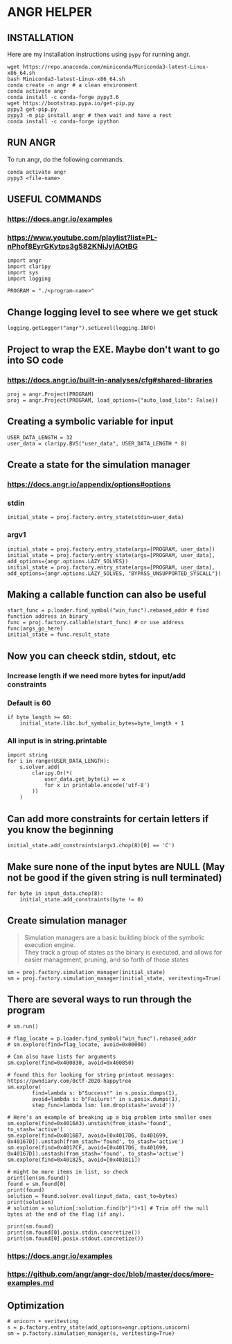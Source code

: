 # ANGR HELPER

## INSTALLATION

Here are my installation instructions using `pypy` for running angr.

```shell
wget https://repo.anaconda.com/miniconda/Miniconda3-latest-Linux-x86_64.sh
bash Miniconda3-latest-Linux-x86_64.sh
conda create -n angr # a clean environment
conda activate angr
conda install -c conda-forge pypy3.6
wget https://bootstrap.pypa.io/get-pip.py
pypy3 get-pip.py
pypy3 -m pip install angr # then wait and have a rest
conda install -c conda-forge ipython
```

## RUN ANGR

To run angr, do the following commands.

```shell
conda activate angr
pypy3 <file-name>
```

## USEFUL COMMANDS

### https://docs.angr.io/examples
### https://www.youtube.com/playlist?list=PL-nPhof8EyrGKytps3g582KNiJyIAOtBG

```shell
import angr
import claripy
import sys
import logging

PROGRAM = "./<program-name>"
```

## Change logging level to see where we get stuck 
```shell
logging.getLogger("angr").setLevel(logging.INFO)
```

## Project to wrap the EXE. Maybe don't want to go into SO code
### https://docs.angr.io/built-in-analyses/cfg#shared-libraries

```shell
proj = angr.Project(PROGRAM)
proj = angr.Project(PROGRAM, load_options={"auto_load_libs": False})
```

## Creating a symbolic variable for input

```shell
USER_DATA_LENGTH = 32
user_data = claripy.BVS("user_data", USER_DATA_LENGTH * 8)
```

## Create a state for the simulation manager
### https://docs.angr.io/appendix/options#options

### stdin

```shell
initial_state = proj.factory.entry_state(stdin=user_data) 
```

### argv1

```shell
initial_state = proj.factory.entry_state(args=[PROGRAM, user_data]) 
initial_state = proj.factory.entry_state(args=[PROGRAM, user_data], add_options={angr.options.LAZY_SOLVES})
initial_state = proj.factory.entry_state(args=[PROGRAM, user_data], add_options={angr.options.LAZY_SOLVES, "BYPASS_UNSUPPORTED_SYSCALL"})
```

## Making a callable function can also be useful

```shell
start_func = p.loader.find_symbol("win_func").rebased_addr # find function address in binary
func = proj.factory.callable(start_func) # or use address
func(args_go_here)
initial_state = func.result_state
```

## Now you can cheeck stdin, stdout, etc

### Increase length if we need more bytes for input/add constraints ###

### Default is 60
```shell
if byte_length >= 60:
    initial_state.libc.buf_symbolic_bytes=byte_length + 1
```

### All input is in string.printable
```shell
import string
for i in range(USER_DATA_LENGTH):
    s.solver.add(
        claripy.Or(*(
            user_data.get_byte(i) == x 
            for x in printable.encode('utf-8')  
        ))
    )
```

## Can add more constraints for certain letters if you know the beginning

```shell
initial_state.add_constraints(argv1.chop(8)[0] == 'C')
```


## Make sure none of the input bytes are NULL (May not be good if the given string is null terminated)
```shell
for byte in input_data.chop(8):
    initial_state.add_constraints(byte != 0)
```

## Create simulation manager ##
>Simulation managers are a basic building block of the symbolic execution engine.<br>
>They track a group of states as the binary is executed, and allows for easier
>management, pruning, and so forth of those states

```shell
sm = proj.factory.simulation_manager(initial_state)
sm = proj.factory.simulation_manager(initial_state, veritesting=True)
```

## There are several ways to run through the program ##

```shell
# sm.run()

# flag_locate = p.loader.find_symbol("win_func").rebased_addr
# sm.explore(find=flag_locate, avoid=0x00000)

# Can also have lists for arguments
sm.explore(find=0x400830, avoid=0x400850)

# found this for looking for string printout messages: https://pwndiary.com/0ctf-2020-happytree
sm.explore(
        find=lambda s: b"Success!" in s.posix.dumps(1),
        avoid=lambda s: b"Failure!" in s.posix.dumps(1),
        step_func=lambda lsm: lsm.drop(stash='avoid'))

# Here's an example of breaking up a big problem into smaller ones
sm.explore(find=0x4016A3).unstash(from_stash='found', to_stash='active')
sm.explore(find=0x4016B7, avoid=[0x4017D6, 0x401699, 0x40167D]).unstash(from_stash='found', to_stash='active')
sm.explore(find=0x4017CF, avoid=[0x4017D6, 0x401699, 0x40167D]).unstash(from_stash='found', to_stash='active')
sm.explore(find=0x401825, avoid=[0x401811])

# might be more items in list, so check
print(len(sm.found))
found = sm.found[0]
print(found)
solution = found.solver.eval(input_data, cast_to=bytes)
print(solution)
# solution = solution[:solution.find(b"}")+1] # Trim off the null bytes at the end of the flag (if any).

print(sm.found)
print(sm.found[0].posix.stdin.concretize())
print(sm.found[0].posix.stdout.concretize())
```

### https://docs.angr.io/examples
### https://github.com/angr/angr-doc/blob/master/docs/more-examples.md

## Optimization

```shell
# unicorn + veritesting
s = p.factory.entry_state(add_options=angr.options.unicorn)
sm = p.factory.simulation_manager(s, veritesting=True)
```